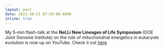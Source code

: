 ```yaml
---
layout: post
date: 2021-10-21 07:59:00-0400
inline: true
---
```


My 5-min flash-talk at the **NeLLi New Lineages of Life Symposium** (DOE Joint Genome Institute) on the role of mitochondrial energetics in eukaryote evolution is now up on YouTube. Check it out <a href="https://youtu.be/WAPlYTqLK7U?t=3515">here
